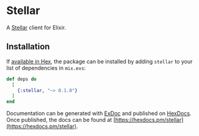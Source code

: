 # Stellar

A [Stellar](https://stellar.org) client for Elixir.

## Installation

If [available in Hex](https://hex.pm/docs/publish), the package can be installed
by adding `stellar` to your list of dependencies in `mix.exs`:

```elixir
def deps do
  [
    {:stellar, "~> 0.1.0"}
  ]
end
```

Documentation can be generated with [ExDoc](https://github.com/elixir-lang/ex_doc)
and published on [HexDocs](https://hexdocs.pm). Once published, the docs can
be found at [https://hexdocs.pm/stellar](https://hexdocs.pm/stellar).
